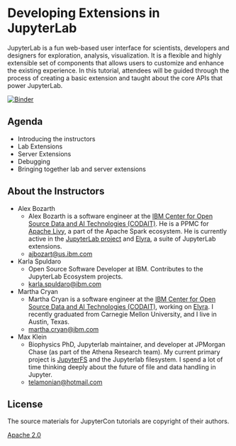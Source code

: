 # Developing Extensions in JupyterLab

JupyterLab is a fun web-based user interface for scientists, developers and designers for exploration, analysis, visualization. It is a flexible and highly extensible set of components that allows users to customize and enhance the existing experience. In this tutorial, attendees will be guided through the process of creating a basic extension and taught about the core APIs that power JupyterLab.

[![Binder](https://mybinder.org/badge_logo.svg)](https://mybinder.org/v2/gh/marthacryan/jupytercon2020-developingextensions/master?urlpath=lab/tree/README.md)

## Agenda

* Introducing the instructors
* Lab Extensions
* Server Extensions
* Debugging
* Bringing together lab and server extensions

## About the Instructors

* Alex Bozarth
    * Alex Bozarth is a software engineer at the [IBM Center for Open Source Data and AI Technologies (CODAIT)](https://www.ibm.com/opensource/centers/codait/). He is a PPMC for [Apache Livy](https://livy.apache.org), a part of the Apache Spark ecosystem. He is currently active in the [JupyterLab project](https://jupyterlab.readthedocs.io/en/stable/) and [Elyra](https://elyra.readthedocs.io/en/latest/), a suite of JupyterLab extensions.
    * ajbozart@us.ibm.com
* Karla Spuldaro
    * Open Source Software Developer at IBM. Contributes to the JupyterLab Ecosystem projects.
    * karla.spuldaro@ibm.com
* Martha Cryan
    * Martha Cryan is a software engineer at the [IBM Center for Open Source Data and AI Technologies (CODAIT)](https://www.ibm.com/opensource/centers/codait/), working on [Elyra](https://github.com/elyra-ai/elyra). I recently graduated from Carnegie Mellon University, and I live in Austin, Texas.
    * martha.cryan@ibm.com
* Max Klein
    * Biophysics PhD, Jupyterlab maintainer, and developer at JPMorgan Chase (as part of the Athena Research team). My current primary project is [JupyterFS](https://github.com/jpmorganchase/jupyter-fs) and the Jupyterlab filesystem. I spend a lot of time thinking deeply about the future of file and data handling in Jupyter.
    * telamonian@hotmail.com

## License

The source materials for JupyterCon tutorials are copyright of their authors.

[Apache 2.0](LICENSE.txt)
